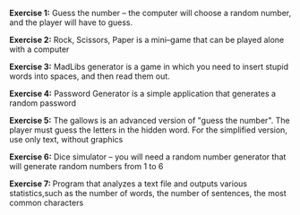 <b>Exercise 1:</b>
Guess the number – the computer will choose a random number, and the player will have to guess.

<b>Exercise 2:</b>
Rock, Scissors, Paper is a mini–game that can be played alone with a computer

<b>Exercise 3:</b>
MadLibs generator is a game in which you need to insert stupid words into spaces, and then read them out. 

<b>Exercise 4:</b>
Password Generator is a simple application that generates a random password

<b>Exercise 5:</b>
The gallows is an advanced version of "guess the number". The player must guess the letters in the hidden word. For the simplified version, use only text, without graphics

<b>Exercise 6:</b>
Dice simulator – you will need a random number generator that will generate random numbers from 1 to 6

<b>Exercise 7: </b>
Program that analyzes a text file and outputs various statistics,such as the number of words, the number of sentences, the most common characters
